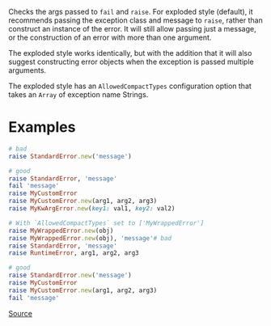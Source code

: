 
Checks the args passed to `fail` and `raise`. For exploded
style (default), it recommends passing the exception class and message
to `raise`, rather than construct an instance of the error. It will
still allow passing just a message, or the construction of an error
with more than one argument.

The exploded style works identically, but with the addition that it
will also suggest constructing error objects when the exception is
passed multiple arguments.

The exploded style has an `AllowedCompactTypes` configuration
option that takes an `Array` of exception name Strings.

# Examples

```ruby
# bad
raise StandardError.new('message')

# good
raise StandardError, 'message'
fail 'message'
raise MyCustomError
raise MyCustomError.new(arg1, arg2, arg3)
raise MyKwArgError.new(key1: val1, key2: val2)

# With `AllowedCompactTypes` set to ['MyWrappedError']
raise MyWrappedError.new(obj)
raise MyWrappedError.new(obj), 'message'# bad
raise StandardError, 'message'
raise RuntimeError, arg1, arg2, arg3

# good
raise StandardError.new('message')
raise MyCustomError
raise MyCustomError.new(arg1, arg2, arg3)
fail 'message'
```

[Source](http://www.rubydoc.info/gems/rubocop/RuboCop/Cop/Style/RaiseArgs)